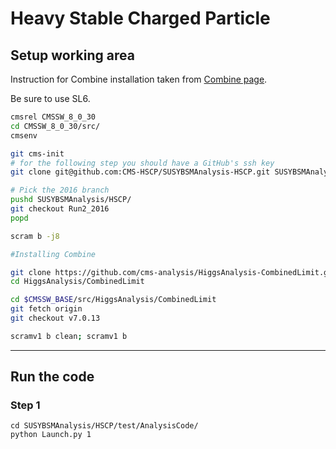 # Heavy Stable Charged Particle

## Setup working area

Instruction for Combine installation taken from [Combine page](http://cms-analysis.github.io/HiggsAnalysis-CombinedLimit/#slc6cc7-release-cmssw_8_1_x).

Be sure to use SL6.

```bash
cmsrel CMSSW_8_0_30
cd CMSSW_8_0_30/src/
cmsenv

git cms-init
# for the following step you should have a GitHub's ssh key
git clone git@github.com:CMS-HSCP/SUSYBSMAnalysis-HSCP.git SUSYBSMAnalysis/HSCP 

# Pick the 2016 branch
pushd SUSYBSMAnalysis/HSCP/
git checkout Run2_2016
popd

scram b -j8

#Installing Combine

git clone https://github.com/cms-analysis/HiggsAnalysis-CombinedLimit.git HiggsAnalysis/CombinedLimit
cd HiggsAnalysis/CombinedLimit

cd $CMSSW_BASE/src/HiggsAnalysis/CombinedLimit
git fetch origin
git checkout v7.0.13

scramv1 b clean; scramv1 b

```
-------------------------------

## Run the code

### Step 1
```
cd SUSYBSMAnalysis/HSCP/test/AnalysisCode/
python Launch.py 1
```




